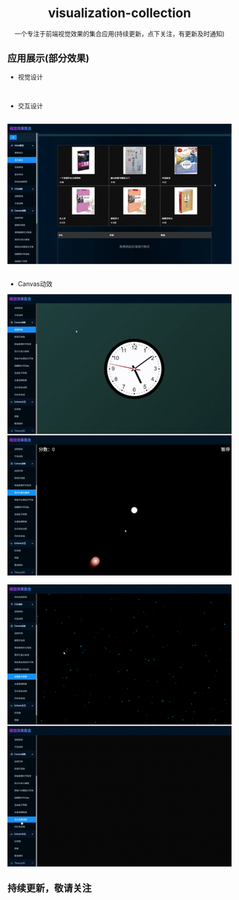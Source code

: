<h1 align="center">visualization-collection</h1>
<div align="center">
一个专注于前端视觉效果的集合应用(持续更新，点下关注，有更新及时通知)
</div>

## 应用展示(部分效果)
* 视觉设计
<img src="./src/images/readme/visualDesign.gif" alt="" width={1200}/>

* 交互设计
<img src="./src/images/readme/interactiveDesign1.gif" alt="" width={1200}/>

<img src="./src/images/readme/interactiveDesign2.gif" alt="" width={1200}/>

<img src="./src/images/readme/interactiveDesign3.gif" alt="" width={1200}/>

* Canvas动效
<img src="./src/images/readme/canvas1.gif" alt="" width={1200}/>

<img src="./src/images/readme/canvas2.gif" alt="" width={1200}/>

<img src="./src/images/readme/canvas3.gif" alt="" width={1200}/>

<img src="./src/images/readme/canvas4.gif" alt="" width={1200}/>

<img src="./src/images/readme/canvas5.gif" alt="" width={1200}/>

## 持续更新，敬请关注
